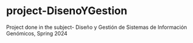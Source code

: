 # project-DisenoYGestion
Project done in the subject- Diseño y Gestión de Sistemas de Información Genómicos, Spring 2024
